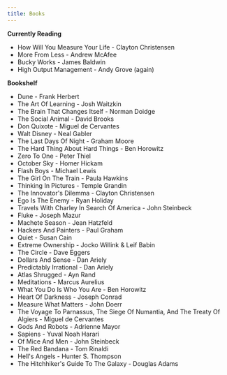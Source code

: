 ```yaml
---
title: Books
---
```

**Currently Reading**

* How Will You Measure Your Life - Clayton Christensen
* More From Less - Andrew McAfee
* Bucky Works - James Baldwin
* High Output Management - Andy Grove (again)



**Bookshelf**

* Dune - Frank Herbert
* The Art Of Learning - Josh Waitzkin
* The Brain That Changes Itself - Norman Doidge
* The Social Animal - David Brooks
* Don Quixote - Miguel de Cervantes
* Walt Disney - Neal Gabler
* The Last Days Of Night - Graham Moore
* The Hard Thing About Hard Things - Ben Horowitz
* Zero To One - Peter Thiel
* October Sky - Homer Hickam
* Flash Boys - Michael Lewis
* The Girl On The Train - Paula Hawkins
* Thinking In Pictures - Temple Grandin
* The Innovator's Dilemma - Clayton Christensen
* Ego Is The Enemy - Ryan Holiday
* Travels With Charley In Search Of America - John Steinbeck
* Fluke - Joseph Mazur
* Machete Season - Jean Hatzfeld
* Hackers And Painters - Paul Graham
* Quiet - Susan Cain
* Extreme Ownership - Jocko Willink & Leif Babin
* The Circle - Dave Eggers
* Dollars And Sense - Dan Ariely
* Predictably Irrational - Dan Ariely
* Atlas Shrugged - Ayn Rand
* Meditations - Marcus Aurelius
* What You Do Is Who You Are - Ben Horowitz
* Heart Of Darkness - Joseph Conrad
* Measure What Matters - John Doerr
* The Voyage To Parnassus, The Siege Of Numantia, And The Treaty Of Algiers - Miguel de Cervantes
* Gods And Robots - Adrienne Mayor
* Sapiens - Yuval Noah Harari
* Of Mice And Men - John Steinbeck
* The Red Bandana - Tom Rinaldi
* Hell's Angels - Hunter S. Thompson
* The Hitchhiker's Guide To The Galaxy - Douglas Adams